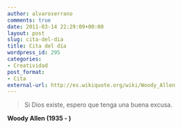 ```yaml
---
author: alvaroserrano
comments: true
date: 2011-03-14 22:29:09+00:00
layout: post
slug: cita-del-dia
title: Cita del día
wordpress_id: 295
categories:
- Creatividad
post_format:
- Cita
external-url: http://es.wikiquote.org/wiki/Woody_Allen
---
```


> Si Dios existe, espero que tenga una buena excusa.

**Woody Allen (1935 - )**
